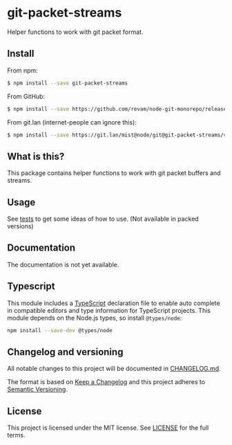 # git-packet-streams

Helper functions to work with git packet format.

## Install

From npm:

```sh
$ npm install --save git-packet-streams
```

From GitHub:

```sh
$ npm install --save https://github.com/revam/node-git-monorepo/releases/download/git-packet-streams/v$VERSION/package.tgz
```

From git.lan (internet-people can ignore this):

```sh
$ npm install --save https://git.lan/mist@node/git@git-packet-streams/v$VERSION/package.tgz
```

## What is this?

This package contains helper functions to work with git packet buffers and streams.

## Usage

See [tests](./test/index.test.ts) to get some ideas of how to use. (Not
available in packed versions)

## Documentation

The documentation is not yet available.

## Typescript

This module includes a [TypeScript](https://www.typescriptlang.org/)
declaration file to enable auto complete in compatible editors and type
information for TypeScript projects. This module depends on the Node.js
types, so install `@types/node`:

```sh
npm install --save-dev @types/node
```

## Changelog and versioning

All notable changes to this project will be documented in [CHANGELOG.md](./CHANGELOG.md).

The format is based on [Keep a Changelog](http://keepachangelog.com/en/1.0.0/)
and this project adheres to [Semantic Versioning](http://semver.org/spec/v2.0.0.html).

## License

This project is licensed under the MIT license. See [LICENSE](./LICENSE) for the full terms.
